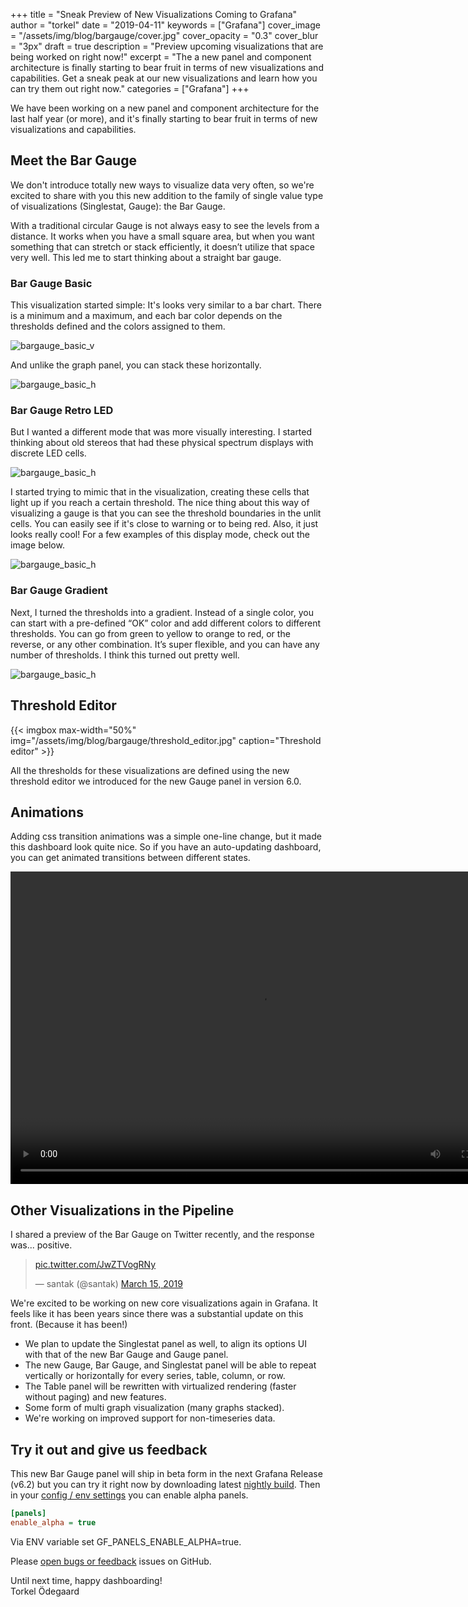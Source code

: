 +++
title = "Sneak Preview of New Visualizations Coming to Grafana"
author = "torkel"
date = "2019-04-11"
keywords = ["Grafana"]
cover_image = "/assets/img/blog/bargauge/cover.jpg"
cover_opacity = "0.3"
cover_blur = "3px"
draft = true
description = "Preview upcoming visualizations that are being worked on right now!"
excerpt = "The a new panel and component architecture is finally starting to bear fruit in terms of new visualizations and capabilities. Get a sneak peak at our new visualizations and learn how you can try them out right now."
categories = ["Grafana"]
+++

We have been working on a new panel and component architecture for the last half year (or more), and it's finally starting to bear fruit in terms of new visualizations and capabilities.

## Meet the Bar Gauge

We don't introduce totally new ways to visualize data very often, so we're excited to share with you this new addition to the family of single value type of visualizations (Singlestat, Gauge): the Bar Gauge.

With a traditional circular Gauge is not always easy to see the levels from a distance. It works when you have a small square area, but when you want something that can stretch or stack efficiently, it doesn’t utilize that space very well. This led me to start thinking about a straight bar gauge.

### Bar Gauge Basic

This visualization started simple: It's looks very similar to a bar chart. There is a minimum and a maximum, and each bar color depends on the thresholds defined and the colors assigned to them.

![bargauge_basic_v](/assets/img/blog/bargauge/basic_v.png)

And unlike the graph panel, you can stack these horizontally.

![bargauge_basic_h](/assets/img/blog/bargauge/basic_h.png)

### Bar Gauge Retro LED

But I wanted a different mode that was more visually interesting. I started thinking about old stereos that had these physical spectrum displays with discrete LED cells.

![bargauge_basic_h](/assets/img/blog/bargauge/inspiration.jpg)

I started trying to mimic that in the visualization, creating these cells that light up if you reach a certain threshold. The nice thing about this way of visualizing a gauge is that you can see the threshold boundaries in the unlit cells. You can easily see if it's close to warning or to being red. Also, it just looks really cool! For a few examples of this display mode, check out the image below.

![bargauge_basic_h](/assets/img/blog/bargauge/bar_gauge_retro_led.jpg)

### Bar Gauge Gradient

Next, I turned the thresholds into a gradient. Instead of a single color, you can start with a pre-defined “OK” color and add different colors to different thresholds. You can go from green to yellow to orange to red, or the reverse, or any other combination. It’s super flexible, and you can have any number of thresholds. I think this turned out pretty well.

![bargauge_basic_h](/assets/img/blog/bargauge/gradient.jpg)

## Threshold Editor

{{< imgbox max-width="50%" img="/assets/img/blog/bargauge/threshold_editor.jpg" caption="Threshold editor" >}}

All the thresholds for these visualizations are defined using the new threshold editor we introduced
for the new Gauge panel in version 6.0.

<div class="clearfix"></div>

## Animations

Adding css transition animations was a simple one-line change, but it made this dashboard look quite nice. So if you have an auto-updating dashboard, you can get animated transitions between different states.

<video width="800" height="500" controls>
  <source src="/assets/img/blog/bargauge/bargauge_anim.mp4" type="video/mp4">
  Your browser does not support the video tag.
</video>

## Other Visualizations in the Pipeline

I shared a preview of the Bar Gauge on Twitter recently, and the response was... positive.

<blockquote class="twitter-tweet" data-lang="en"><p lang="und" dir="ltr"> <a href="https://t.co/JwZTVogRNy">pic.twitter.com/JwZTVogRNy</a></p>&mdash; santak (@santak) <a href="https://twitter.com/santak/status/1106695407277473792?ref_src=twsrc%5Etfw">March 15, 2019</a></blockquote>
<script async src="https://platform.twitter.com/widgets.js" charset="utf-8"></script>

We're excited to be working on new core visualizations again in Grafana. It feels like it has been years since there was a substantial update on this front. (Because it has been!)

- We plan to update the Singlestat panel as well, to align its options UI with that of the new Bar Gauge and Gauge panel.
- The new Gauge, Bar Gauge, and Singlestat panel will be able to repeat vertically or horizontally for every series, table, column, or row.
- The Table panel will be rewritten with virtualized rendering (faster without paging) and new features.
- Some form of multi graph visualization (many graphs stacked).
- We're working on improved support for non-timeseries data.

## Try it out and give us feedback

This new Bar Gauge panel will ship in beta form in the next Grafana Release (v6.2) but you can try it right now by downloading latest [nightly build](https://grafana.com/grafana/download/nightly). Then in your [config / env settings](https://grafana.com/docs/installation/configuration/) you can enable alpha panels.

```ini
[panels]
enable_alpha = true
```

Via ENV variable set GF_PANELS_ENABLE_ALPHA=true.

Please [open bugs or feedback](https://github.com/grafana/grafana/issues/new/choose) issues on GitHub.

Until next time, happy dashboarding!<br>
Torkel Ödegaard<br>
